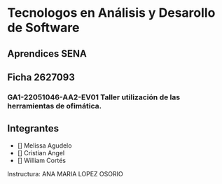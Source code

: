 # Tecnologos en Análisis y Desarollo de Software

## Aprendices SENA

## Ficha 2627093

### GA1-22051046-AA2-EV01 Taller utilización de las herramientas de ofimática.

## Integrantes

- [] Melissa Agudelo
- [] Cristian Angel
- [] William Cortés

Instructura: ANA MARIA LOPEZ OSORIO
